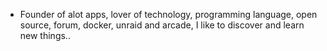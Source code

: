 - Founder of alot apps, lover of technology, programming language, open source, forum, docker, unraid and arcade, I like to discover and learn new things..
  <br>





























































































